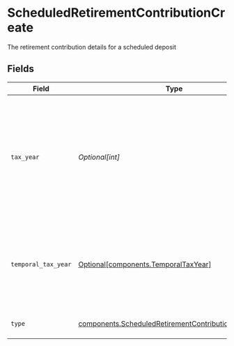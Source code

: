 # ScheduledRetirementContributionCreate

The retirement contribution details for a scheduled deposit


## Fields

| Field                                                                                                                                             | Type                                                                                                                                              | Required                                                                                                                                          | Description                                                                                                                                       | Example                                                                                                                                           |
| ------------------------------------------------------------------------------------------------------------------------------------------------- | ------------------------------------------------------------------------------------------------------------------------------------------------- | ------------------------------------------------------------------------------------------------------------------------------------------------- | ------------------------------------------------------------------------------------------------------------------------------------------------- | ------------------------------------------------------------------------------------------------------------------------------------------------- |
| `tax_year`                                                                                                                                        | *Optional[int]*                                                                                                                                   | :heavy_minus_sign:                                                                                                                                | An explicit tax year value. The current year is always valid; and the prior year is valid only before the tax deadline. Must be in "YYYY" format. | 2024                                                                                                                                              |
| `temporal_tax_year`                                                                                                                               | [Optional[components.TemporalTaxYear]](../../models/components/temporaltaxyear.md)                                                                | :heavy_minus_sign:                                                                                                                                | A temporal tax year value. This will always evaluate to a year based on the date the transfer was initiated.                                      | CURRENT_CALENDAR_YEAR                                                                                                                             |
| `type`                                                                                                                                            | [components.ScheduledRetirementContributionCreateType](../../models/components/scheduledretirementcontributioncreatetype.md)                      | :heavy_check_mark:                                                                                                                                | The type of retirement contribution.                                                                                                              | REGULAR                                                                                                                                           |